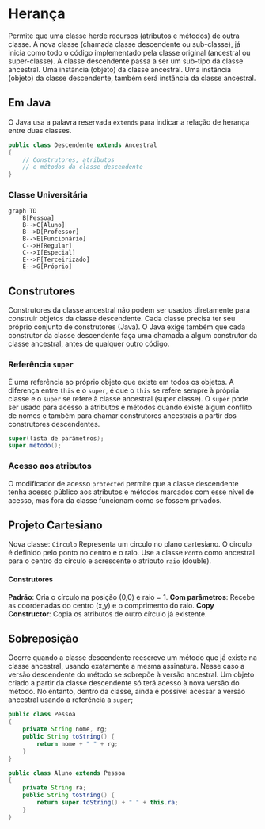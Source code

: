 # Herança
Permite que uma classe herde recursos (atributos e métodos) de outra classe.
A nova classe (chamada classe descendente ou sub-classe), já inicia como todo o código implementado pela classe original (ancestral ou super-classe).
A classe descendente passa a ser um sub-tipo da classe ancestral. Uma instância (objeto) da classe ancestral. Uma instância (objeto) da classe descendente, também será instância da classe ancestral.

## Em Java
O Java usa a palavra reservada `extends` para indicar a relação de herança entre duas classes.

```java
public class Descendente extends Ancestral
{
	// Construtores, atributos
	// e métodos da classe descendente
}
```
### Classe Universitária
```mermaid
graph TD
    B[Pessoa]
    B-->C[Aluno]
    B-->D[Professor]
    B-->E[Funcionário]
    C-->H[Regular]
    C-->I[Especial]
    E-->F[Terceirizado]
    E-->G[Próprio]
```
## Construtores
Construtores da classe ancestral não podem ser usados diretamente para construir objetos da classe descendente.
Cada classe precisa ter seu próprio conjunto de construtores (Java).
O Java exige também que cada construtor da classe descendente faça uma chamada a algum construtor da classe ancestral, antes de qualquer outro código.

### Referência `super`
É uma referência ao próprio objeto que existe em todos os objetos. A diferença entre `this` e o `super`, é que o `this` se refere sempre à própria classe e o `super` se refere à classe ancestral (super classe).
O `super` pode ser usado para acesso a atributos e métodos quando existe algum conflito de nomes e também para chamar construtores ancestrais a partir dos construtores descendentes.

```java
super(lista de parâmetros);
super.metodo();
```

### Acesso aos atributos
O modificador de acesso `protected` permite que a classe descendente tenha acesso público aos atributos e métodos marcados com esse nível de acesso, mas fora da classe funcionam como se fossem privados.

## Projeto Cartesiano
Nova classe: `Circulo`
Representa um circulo no plano cartesiano. O circulo é definido pelo ponto no centro e o raio.
Use a classe `Ponto` como ancestral para o centro do círculo e acrescente o atributo `raio` (double).

#### Construtores
**Padrão**: Cria o círculo na posição (0,0) e raio = 1.
**Com parâmetros**: Recebe as coordenadas do centro (x,y) e o comprimento do raio.
**Copy Constructor**: Copia os atributos de outro círculo já existente.

## Sobreposição
Ocorre quando a classe descendente reescreve um método que já existe na classe ancestral, usando exatamente a mesma assinatura.
Nesse caso a versão descendente do método se sobrepõe à versão ancestral. Um objeto criado a partir da classe descendente só terá acesso à nova versão do método.
No entanto, dentro da classe, ainda é possível acessar a versão ancestral usando a referência a `super`;

```java
public class Pessoa
{
	private String nome, rg;
	public String toString() {
		return nome + " " + rg;
	}
}

public class Aluno extends Pessoa
{
	private String ra;
	public String toString() {
		return super.toString() + " " + this.ra;
	}
}
```
<!--stackedit_data:
eyJoaXN0b3J5IjpbLTE4MTgxMDE2NTQsMTA4MTU0OTc4NCwtNT
A1MDA5MjMwLC00NDU2ODc0MDIsLTE4OTgxODg4MjksMTQ5ODgz
MzMyNiwtMTg0MjAwMTcwMCwxMTcyMTkzOTk3LC0xOTA3ODU2NT
QwLDEwMjgxODY1MzUsMTMxMTg0MjAzXX0=
-->